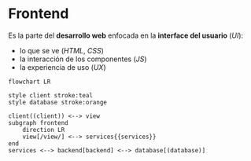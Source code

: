 # Frontend

Es la parte del **desarrollo web** enfocada en la **interface del usuario** (_UI_):

- lo que se ve (_HTML_, _CSS_)
- la interacción de los componentes (_JS_)
- la experiencia de uso (_UX_)

```mermaid
flowchart LR

style client stroke:teal
style database stroke:orange

client((client)) <--> view
subgraph frontend
    direction LR
    view[/view/] <--> services{{services}}
end
services <--> backend[backend] <--> database[(database)]

```